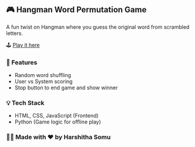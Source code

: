 ## 🎮 Hangman Word Permutation Game

A fun twist on Hangman where you guess the original word from scrambled letters.

🕹️ [Play it here](https://harshitha-somu.github.io/hangman-game/)

### 📌 Features
- Random word shuffling
- User vs System scoring
- Stop button to end game and show winner

### 💡 Tech Stack
- HTML, CSS, JavaScript (Frontend)
- Python (Game logic for offline play)

### 👩‍💻 Made with ❤️ by Harshitha Somu
